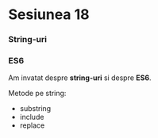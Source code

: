 # Sesiunea 18

### String-uri
### ES6

Am invatat despre **string-uri** si despre **ES6**.

Metode pe string: 
- substring
- include
- replace